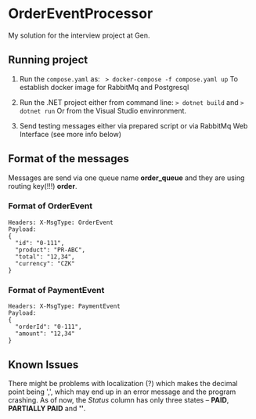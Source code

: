 # OrderEventProcessor
My solution for the interview project at Gen.

## Running project
1. Run the `compose.yaml` as:
` > docker-compose -f compose.yaml up`
To establish docker image for RabbitMq and Postgresql

2. Run the .NET project either from command line:
` > dotnet build `
and
`> dotnet run`
Or from the Visual Studio envinronment.

3. Send testing messages either via prepared script or via RabbitMq Web Interface (see more info below)


## Format of the messages
Messages are send via one queue name **order_queue** and they are using routing key(!!!) **order**.
### Format of OrderEvent
```
Headers: X-MsgType: OrderEvent
Payload:
{
  "id": "0-111",
  "product": "PR-ABC",
  "total": "12,34",
  "currency": "CZK"
}
```

### Format of PaymentEvent
```
Headers: X-MsgType: PaymentEvent
Payload:
{
  "orderId": "0-111",
  "amount": "12,34"
}
```

## Known Issues
There might be problems with localization (?) which makes the decimal point being ',', which may end up in an error message and the program crashing.
As of now, the *Status* column has only three states – **PAID**, **PARTIALLY PAID** and **''**.

